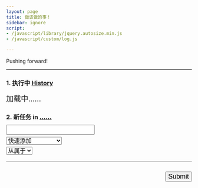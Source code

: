 ```yaml
---
layout: page
title: 做该做的事！
sidebar: ignore
script:
- /javascript/library/jquery.autosize.min.js
- /javascript/custom/log.js

---
```


Pushing forward!

---

<form id="form" method="GET" action="#">

<h3><strong>1. 执行中</strong>
<a href="http://l.yuz.me/hist/" target="_blank">History</a></h3>
<div id="doing" style="font-size:20px;">加载中……</div>

<h3><strong>2. 新任务</strong> in
<a href="https://docs.google.com/a/yuz.me/spreadsheets/d/1Ls3l7bvsyFznq73eSwJL7tkeAbV0PalBBnX0gQFn5DU/edit#gid=2010321559" id="place">……</a>
<br>
<input id="create" type="text" name="create" style="font-size:18px;margin-top:10px;">
<br>
<select name="create" id="recent" style="font-size:16px;margin-top:6px;">
<option selected value="">快速添加</option>
<option value="喝水一杯：双鱼杯">喝水一杯：双鱼杯</option>
<option value="保持个人卫生">保持个人卫生</option>
</select>
<br>
<select name="comment" id="belong" style="font-size:16px;margin-top:6px;">
<option selected value="">从属于</option>
</select>
</h3>

<hr>

<p id="send" style="float:right;">
<input type="submit" value="Submit" id="submit" style="font-size:18px;">
</p>

</form>
